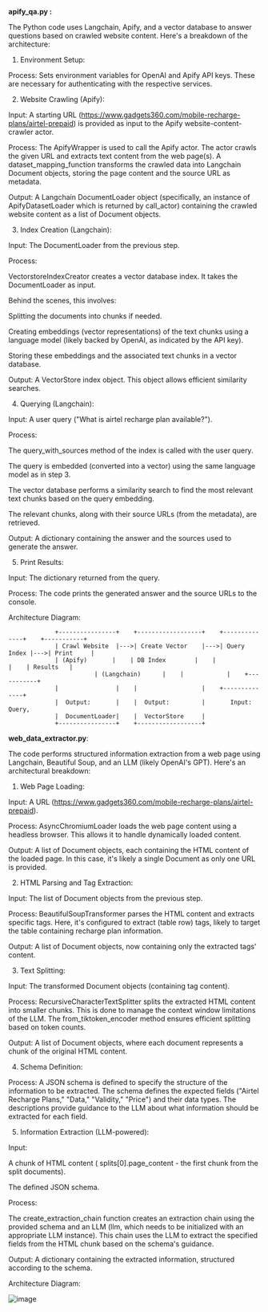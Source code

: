 **apify_qa.py :**


The Python code uses Langchain, Apify, and a vector database to answer questions based on crawled website content. Here's a breakdown of the architecture:

1. Environment Setup:

Process: Sets environment variables for OpenAI and Apify API keys. These are necessary for authenticating with the respective services.

2. Website Crawling (Apify):

Input: A starting URL (https://www.gadgets360.com/mobile-recharge-plans/airtel-prepaid) is provided as input to the Apify website-content-crawler actor.

Process: The ApifyWrapper is used to call the Apify actor. The actor crawls the given URL and extracts text content from the web page(s). A dataset_mapping_function transforms the crawled data into Langchain Document objects, storing the page content and the source URL as metadata.

Output: A Langchain DocumentLoader object (specifically, an instance of ApifyDatasetLoader which is returned by call_actor) containing the crawled website content as a list of Document objects.

3. Index Creation (Langchain):

Input: The DocumentLoader from the previous step.

Process:

VectorstoreIndexCreator creates a vector database index. It takes the DocumentLoader as input.

Behind the scenes, this involves:

Splitting the documents into chunks if needed.

Creating embeddings (vector representations) of the text chunks using a language model (likely backed by OpenAI, as indicated by the API key).

Storing these embeddings and the associated text chunks in a vector database.

Output: A VectorStore index object. This object allows efficient similarity searches.

4. Querying (Langchain):

Input: A user query ("What is airtel recharge plan available?").

Process:

The query_with_sources method of the index is called with the user query.

The query is embedded (converted into a vector) using the same language model as in step 3.

The vector database performs a similarity search to find the most relevant text chunks based on the query embedding.

The relevant chunks, along with their source URLs (from the metadata), are retrieved.

Output: A dictionary containing the answer and the sources used to generate the answer.

5. Print Results:

Input: The dictionary returned from the query.

Process: The code prints the generated answer and the source URLs to the console.

Architecture Diagram:

                 +----------------+    +------------------+    +--------------+    +-----------+
                 | Crawl Website  |--->| Create Vector    |--->| Query Index |--->| Print     |
                 | (Apify)       |    | DB Index        |    |            |    | Results   |
                            | (Langchain)      |    |            |    +-----------+
                 |                |    |                  |    +--------------+
                 |  Output:       |    |  Output:         |       Input: Query,
                 |  DocumentLoader|    |  VectorStore     |
                 +----------------+    +------------------+

**web_data_extractor.py**:

The code performs structured information extraction from a web page using Langchain, Beautiful Soup, and an LLM (likely OpenAI's GPT). Here's an architectural breakdown:

1. Web Page Loading:

Input: A URL (https://www.gadgets360.com/mobile-recharge-plans/airtel-prepaid).

Process: AsyncChromiumLoader loads the web page content using a headless browser. This allows it to handle dynamically loaded content.

Output: A list of Document objects, each containing the HTML content of the loaded page. In this case, it's likely a single Document as only one URL is provided.

2. HTML Parsing and Tag Extraction:

Input: The list of Document objects from the previous step.

Process: BeautifulSoupTransformer parses the HTML content and extracts specific tags. Here, it's configured to extract <tr> (table row) tags, likely to target the table containing recharge plan information.

Output: A list of Document objects, now containing only the extracted <tr> tags' content.

3. Text Splitting:

Input: The transformed Document objects (containing <tr> tag content).

Process: RecursiveCharacterTextSplitter splits the extracted HTML content into smaller chunks. This is done to manage the context window limitations of the LLM. The from_tiktoken_encoder method ensures efficient splitting based on token counts.

Output: A list of Document objects, where each document represents a chunk of the original HTML content.

4. Schema Definition:

Process: A JSON schema is defined to specify the structure of the information to be extracted. The schema defines the expected fields ("Airtel Recharge Plans," "Data," "Validity," "Price") and their data types. The descriptions provide guidance to the LLM about what information should be extracted for each field.

5. Information Extraction (LLM-powered):

Input:

A chunk of HTML content ( splits[0].page_content - the first chunk from the split documents).

The defined JSON schema.

Process:

The create_extraction_chain function creates an extraction chain using the provided schema and an LLM (llm, which needs to be initialized with an appropriate LLM instance). This chain uses the LLM to extract the specified fields from the HTML chunk based on the schema's guidance.

Output: A dictionary containing the extracted information, structured according to the schema.

Architecture Diagram:

![image](https://github.com/user-attachments/assets/b580e41a-549c-4798-8d97-80fd21d70fa5)
                              
